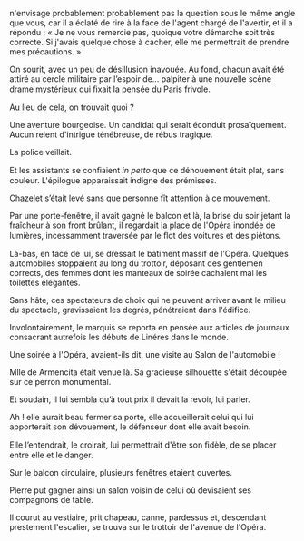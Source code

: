 n'envisage probablement probablement pas la question sous le même angle
que vous, car il a éclaté de rire à la face de l'agent chargé de l'avertir, et il a répondu : « Je ne vous remercie pas, quoique votre démarche soit très correcte. Si j'avais quelque chose à cacher, elle me permettrait de prendre mes précautions. »

On sourit, avec un peu de désillusion inavouée. Au fond, chacun avait été
attiré au cercle militaire par l’espoir de... palpiter à une nouvelle scène
drame mystérieux qui ﬁxait la pensée du Paris frivole.

Au lieu de cela, on trouvait quoi ?

Une aventure bourgeoise. Un candidat qui serait éconduit prosaïquement. Aucun relent d'intrigue ténébreuse, de rébus tragique.

La police veillait.

Et les assistants se conﬁaient _in petto_ que ce dénouement était plat, sans couleur. L'épilogue apparaissait indigne des prémisses.

Chazelet s’était levé sans que personne fît attention à ce mouvement.

Par une porte-fenêtre, il avait gagné le balcon et là, la brise du soir jetant
la fraîcheur à son front brûlant, il regardait la place de l'Opéra inondée
de lumières, incessamment traversée par le ﬂot des voitures et des piétons.

Là-bas, en face de lui, se dressait le bâtiment massif de l'Opéra. Quelques automobiles stoppaient au long du trottoir, déposant des gentlemen
corrects, des femmes dont les manteaux de soirée cachaient mal les toilettes
élégantes.

Sans hâte, ces spectateurs de choix qui ne peuvent arriver avant le milieu du spectacle, gravissaient les degrés, pénétraient dans l'édifice.

Involontairement, le marquis se reporta en pensée aux articles de journaux consacrant autrefois les débuts de Linérès dans le monde.

Une soirée à l'Opéra, avaient-ils dit, une visite au Salon de l'automobile !

Mlle de Armencita était venue là. Sa gracieuse silhouette s'était découpée
sur ce perron monumental.

Et soudain, il lui sembla qu’à tout prix il devait la revoir, lui parler.

Ah ! elle aurait beau fermer sa porte, elle accueillerait celui qui lui 
apporterait son dévouement, le défenseur dont elle avait besoin.

Elle l’entendrait, le croirait, lui permettrait d'être son ﬁdèle, de se placer
entre elle et le danger.

Sur le balcon circulaire, plusieurs fenêtres étaient ouvertes.

Pierre put gagner ainsi un salon voisin de celui où devisaient ses compagnons
de table.

Il courut au vestiaire, prit chapeau, canne, pardessus et, descendant prestement l'escalier, se trouva sur le trottoir de l'avenue de l'Opéra.
